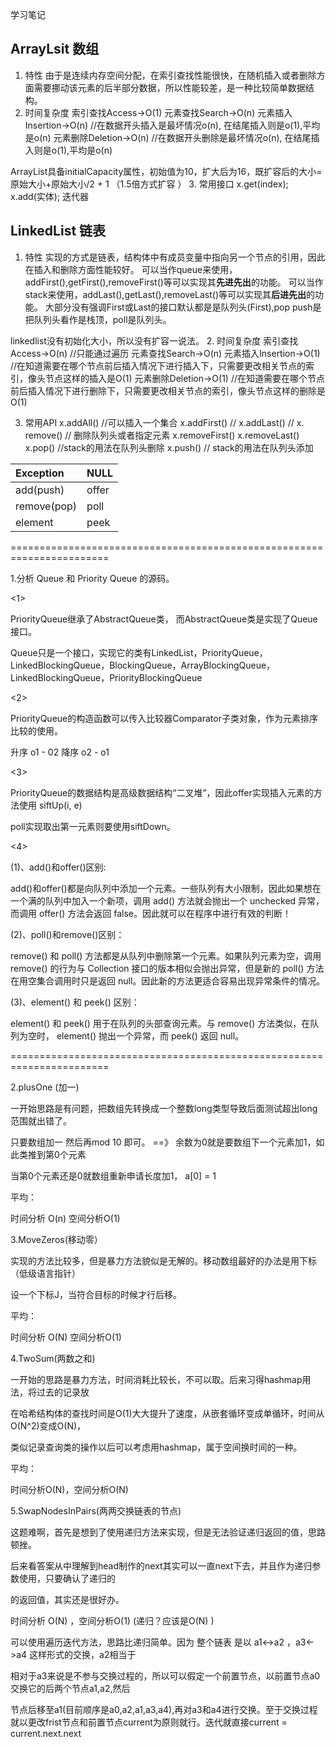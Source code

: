 学习笔记


## ArrayLsit 数组

1.  特性
由于是连续内存空间分配，在索引查找性能很快，在随机插入或者删除方面需要挪动该元素的后半部分数据，所以性能较差，是一种比较简单数据结构。
2.  时间复杂度
索引查找Access->O(1)
元素查找Search->O(n) 
元素插入Insertion->O(n) //在数据开头插入是最坏情况o(n), 在结尾插入则是o(1),平均是o(n)
元素删除Deletion->O(n) //在数据开头删除是最坏情况o(n), 在结尾插入则是o(1),平均是o(n)

ArrayList具备initialCapacity属性，初始值为10，扩大后为16，既扩容后的大小= 原始大小+原始大小/2 + 1 （1.5倍方式扩容       ）
3.  常用接口
x.get(index);
x.add(实体);
迭代器

##  LinkedList 链表
1.  特性
实现的方式是链表，结构体中有成员变量中指向另一个节点的引用，因此在插入和删除方面性能较好。
可以当作queue来使用，addFirst(),getFirst(),removeFirst()等可以实现其**先进先出**的功能。
可以当作stack来使用，addLast(),getLast(),removeLast()等可以实现其**后进先出**的功能。
大部分没有强调First或Last的接口默认都是是队列头(First),pop push是把队列头看作是栈顶，poll是队列头。

linkedlist没有初始化大小，所以没有扩容一说法。
2.  时间复杂度
索引查找Access->O(n) //只能通过遍历
元素查找Search->O(n) 
元素插入Insertion->O(1) //在知道需要在哪个节点前后插入情况下进行插入下，只需要更改相关节点的索引，像头节点这样的插入是O(1)
元素删除Deletion->O(1) //在知道需要在哪个节点前后插入情况下进行删除下，只需要更改相关节点的索引，像头节点这样的删除是O(1)

3.  常用API
x.addAll() //可以插入一个集合
x.addFirst() //
x.addLast() //
x.​remove() // 删除队列头或者指定元素
x.removeFirst()
x.removeLast() 
x.pop() //stack的用法在队列头删除
x.push() // stack的用法在队列头添加

Exception|NULL
:---|:---
add(push)|offer
remove(pop)|poll
element|peek

=======================================================================

1.分析 Queue 和 Priority Queue 的源码。



<1>

PriorityQueue继承了AbstractQueue类， 而AbstractQueue类是实现了Queue接口。

Queue只是一个接口，实现它的类有LinkedList，PriorityQueue，LinkedBlockingQueue，BlockingQueue，ArrayBlockingQueue，LinkedBlockingQueue，PriorityBlockingQueue



<2>

PriorityQueue的构造函数可以传入比较器Comparator子类对象，作为元素排序比较的使用。

升序 o1 - 02 降序 o2 - o1

<3>

PriorityQueue的数据结构是高级数据结构“二叉堆”，因此offer实现插入元素的方法使用 siftUp(i, e)

poll实现取出第一元素则要使用siftDown。

<4>

(1)、add()和offer()区别:

add()和offer()都是向队列中添加一个元素。一些队列有大小限制，因此如果想在一个满的队列中加入一个新项，调用 add() 方法就会抛出一个 unchecked 异常，而调用 offer() 方法会返回 false。因此就可以在程序中进行有效的判断！

 

 (2)、poll()和remove()区别：

remove() 和 poll() 方法都是从队列中删除第一个元素。如果队列元素为空，调用remove() 的行为与 Collection 接口的版本相似会抛出异常，但是新的 poll() 方法在用空集合调用时只是返回 null。因此新的方法更适合容易出现异常条件的情况。

 

(3)、element() 和 peek() 区别：

element() 和 peek() 用于在队列的头部查询元素。与 remove() 方法类似，在队列为空时， element() 抛出一个异常，而 peek() 返回 null。


=======================================================================

2.plusOne (加一)

一开始思路是有问题，把数组先转换成一个整数long类型导致后面测试超出long范围就出错了。

只要数组加一 然后再mod 10 即可。 ==》 余数为0就是要数组下一个元素加1，如此类推到第0个元素

当第0个元素还是0就数组重新申请长度加1， a[0]  = 1 

平均：

时间分析 O(n)  空间分析O(1)  

3.MoveZeros(移动零）

实现的方法比较多，但是暴力方法貌似是无解的。移动数组最好的办法是用下标（低级语言指针）

设一个下标J，当符合目标的时候才行后移。

平均：

时间分析 O(N)  空间分析O(1)

4.TwoSum(两数之和)

一开始的思路是暴力方法，时间消耗比较长，不可以取。后来习得hashmap用法，将过去的记录放

在哈希结构体的查找时间是O(1)大大提升了速度，从嵌套循环变成单循环，时间从O(N^2)变成O(N)，

类似记录查询类的操作以后可以考虑用hashmap，属于空间换时间的一种。

平均：

时间分析O(N)，空间分析O(N)

5.SwapNodesInPairs(两两交换链表的节点)

这题难啊，首先是想到了使用递归方法来实现，但是无法验证递归返回的值，思路顿挫。

后来看答案从中理解到head制作的next其实可以一直next下去，并且作为递归参数使用，只要确认了递归的

的返回值，其实还是很好办。

时间分析 O(N) ，空间分析O(1) (递归？应该是O(N) )

可以使用遍历迭代方法，思路比递归简单。因为 整个链表  是以 a1<->a2 ，a3<->a4 这样形式的交换，a2相当于

相对于a3来说是不参与交换过程的，所以可以假定一个前置节点，以前置节点a0 交换它的后两个节点a1,a2,然后

节点后移至a1(目前顺序是a0,a2,a1,a3,a4),再对a3和a4进行交换。至于交换过程就以更改frist节点和前置节点current为原则就行。迭代就直接current = current.next.next

 

